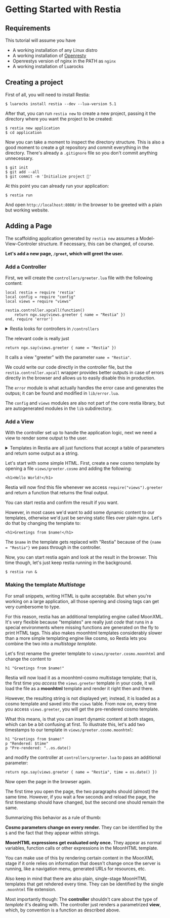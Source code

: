 # Getting Started with Restia

## Requirements

This tutorial will assume you have

- A working installation of any Linux distro
- A working installation of [Openresty][openresty]
- Openrestys version of nginx in the PATH as `nginx`
- A working installation of Luarocks

## Creating a project

First of all, you will need to install Restia:

	$ luarocks install restia --dev --lua-version 5.1

After that, you can run `restia new` to create a new project,
passing it the directory where you want the project to be created:

	$ restia new application
	$ cd application

Now you can take a moment to inspect the directory structure.
This is also a good moment to create a git repository
and commit everything in the directory.
There's already a `.gitignore` file
so you don't commit anything unnecessary.

	$ git init
	$ git add --all
	$ git commit -m 'Initialize project 🎉'

At this point you can already run your application:

	$ restia run
	
And open `http://localhost:8080/` in the browser
to be greeted with a plain but working website.

## Adding a Page

The scaffolding application generated by `restia new` assumes a
Model-View-Controler structure. If necessary, this can be changed, of course.

**Let's add a new page, `/greet`, which will greet the user.**

### Add a Controller

First, we will create the `controllers/greeter.lua` file
with the following content:

	local restia = require 'restia'
	local config = require "config"
	local views = require "views"

	restia.controller.xpcall(function()
		return ngx.say(views.greeter { name = "Restia" })
	end, require 'error')

<details>
<summary>Restia looks for controllers in <code>/controllers</code></summary>

The default location block found in <code>locations/root</code> sets nginx up so
for any requested route <code>foo/bar</code> it looks for a controller in
<code>controllers/foo/bar.lua</code> unless any other (more specific) location
block matches first.

Since <code>/</code> is the least specific location possible,
this will always be tried last and gets overridden by anything that matches
the route in question.
<hr>
</details>

The relevant code is really just

	return ngx.say(views.greeter { name = "Restia" })

It calls a view "greeter" with the parameter `name = "Restia"`.

We could write our code directly in the controller file,
but the `restia.controller.xpcall` wrapper provides better outputs in case of
errors directly in the browser and allows us to easily disable this in
production.

The `error` module is what actually handles the error case and
generates the outpus; it can be found and modified in `lib/error.lua`.

The `config` and `views` modules are also not part of the core restia library,
but are autogenerated modules in the `lib` subdirectory.

### Add a View

With the controller set up to handle the application logic,
next we need a view to render some output to the user.

<details>
<summary>Templates in Restia are all just functions that accept a table of
parameters and return some output as a string.</summary>

To examplify this; one could even write a template as a plain Lua file.
for example, open a file `views/greeter.lua` and add the following code:

	return function(parameters) -- This function is our "template"
		return "<h1>Hello from " .. parameters.name .. "!</h1>"
	end

to achieve the same result as what's explained below.
However, writing templates this way is cumbersome,
which is why this would rarely be done in a real project.

Hint: If you tried this out, don't forget to delete `views/greeter.lua` before
continuing the guide, otherwise it will override the templates you will create
next ;)
<hr>
</details>

Let's start with some simple HTML.
First, create a new cosmo template by opening a file `views/greeter.cosmo`
and adding the following:

	<h1>Hello World!</h1>

Restia will now find this file whenever we access `require("views").greeter`
and return a function that returns the final output.

You can start restia and confirm the result if you want.

However, in most cases we'd want to add some dynamic content to our templates,
otherwise we'd just be serving static files over plain nginx.
Let's do that by changing the template to:

	<h1>Greetings from $name!</h1>

The `$name` in the template gets replaced with "Restia" because of the `{name =
"Restia"}` we pass through in the controller.

Now, you can start restia again and look at the result in the browser.
This time though, let's just keep restia running in the background.

	$ restia run &

### Making the template *Multistage*

For small snippets, writing HTML is quite acceptable.
But when you're working on a large application,
all those opening and closing tags can get very cumbersome to type.

For this reason, restia has an additional templating engine called MoonXML.
It's very flexible because "templates" are really just *code* that runs in a
special environments where missing functions are generated on the fly to print
HTML tags.
This also makes moonhtml templates considerably slower than a more simple
templating engine like cosmo, so Restia lets you combine the two into a
*multistage template*.

Let's first rename the greeter template to `views/greeter.cosmo.moonhtml` and
change the content to

	h1 "Greetings from $name!"

Restia will now load it as a moonhtml-cosmo multistage template; that is,
the first time you *access* the `views.greeter` template in your code,
it will load the file as a **moonhtml** template and render it right then and
there.

However, the resulting string is not displayed yet; instead, it is loaded
as a cosmo template and saved into the `views` table. From now on, every
time you access `views.greeter`, you will get the pre-rendered cosmo template.

What this means, is that you can insert dynamic content at both stages, which
can be a bit confusing at first.
To illustrate this,
let's add two timestamps to our template in `views/greeter.cosmo.moonhtml`:

	h1 "Greetings from $name!"
	p "Rendered: $time"
	p "Pre-rendered: "..os.date()

and modify the controller at `controllers/greeter.lua`
to pass an additional parameter:

	return ngx.say(views.greeter { name = "Restia", time = os.date() })

Now open the page in the browser again.

The first time you open the page, the two paragraphs should (almost) the same
time.
However, if you wait a few seconds and reload the page,
the first timestamp should have changed,
but the second one should remain the same.

Summarizing this behavior as a rule of thumb:

**Cosmo parameters change on every render.**
They can be identified by the `$` and the fact that they appear within strings.

**MoonHTML expressions get evaluated only once.**
They appear as normal variables, function calls or other expressions in the
MoonHTML template.

You can make use of this by rendering certain content in the MoonXML stage if it
onle relies on information that doesn't change once the server is running, like
a navigation menu, generated URLs for resources, etc.

Also keep in mind that there are also plain, single-stage MoonHTML templates
that get rehdered every time.
They can be identified by the single `.moonhtml` file extension.

Most importantly though: The **controller** shouldn't care about the type of
*template* it's dealing with.
The controller just renders a parametrized **view**,
which, by convention is a function as described above.

[openresty]: http://openresty.org/en/ 'OpenResty is a dynamic web platform based on NGINX and LuaJIT.'
